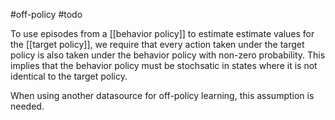 #off-policy #todo 

To use episodes from a [[behavior policy]] to estimate estimate values for the [[target policy]], we require that every action taken under the target policy is also taken under the behavior policy with non-zero probability.
This implies that the behavior policy must be stochsatic in states where it is not identical to the target policy.


When using another datasource for off-policy learning, this assumption is needed.
